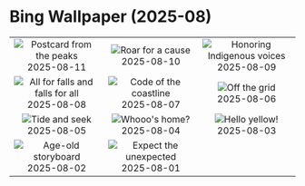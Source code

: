 # Bing Wallpaper (2025-08)

|  |  |  |
|:---:|:---:|:---:|
| ![](https://www.bing.com/th?id=OHR.SantaMaddalena_EN-US8546897995_400x240.jpg "Postcard from the peaks") 2025-08-11 | ![](https://www.bing.com/th?id=OHR.LionessKenya_EN-US8440386444_400x240.jpg "Roar for a cause") 2025-08-10 | ![](https://www.bing.com/th?id=OHR.MaoriRock_EN-US6499689741_400x240.jpg "Honoring Indigenous voices") 2025-08-09 |
| ![](https://www.bing.com/th?id=OHR.IguazuArgentina_EN-US5953375078_400x240.jpg "All for falls and falls for all") 2025-08-08 | ![](https://www.bing.com/th?id=OHR.GasparillaLight_EN-US0554204214_400x240.jpg "Code of the coastline") 2025-08-07 | ![](https://www.bing.com/th?id=OHR.NaPaliKauai_EN-US7451684312_400x240.jpg "Off the grid") 2025-08-06 |
| ![](https://www.bing.com/th?id=OHR.CaliforniaTidepool_EN-US9089576317_400x240.jpg "Tide and seek") 2025-08-05 | ![](https://www.bing.com/th?id=OHR.LaplandOwl_EN-US8965493818_400x240.jpg "Whooo's home?") 2025-08-04 | ![](https://www.bing.com/th?id=OHR.HappySunflower_EN-US8791544241_400x240.jpg "Hello yellow!") 2025-08-03 |
| ![](https://www.bing.com/th?id=OHR.FruitaPetroglyphs_EN-US8712481828_400x240.jpg "Age-old storyboard") 2025-08-02 | ![](https://www.bing.com/th?id=OHR.EdinburghFringe_EN-US5923216873_400x240.jpg "Expect the unexpected") 2025-08-01 |  |
